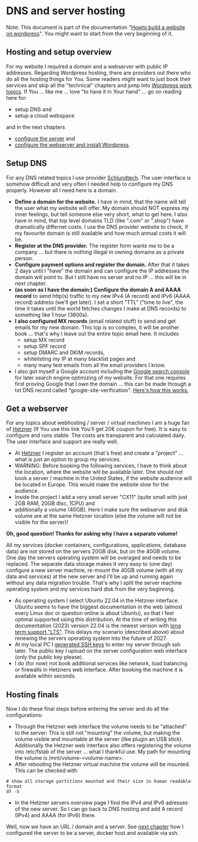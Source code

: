 # DNS and server hosting

Note: This document is part of the documentation "[Howto build a website on wordpress](../README.md)".
You might want to start from the very beginning of it.

## Hosting and setup overview

For my website I required a domain and a webserver with public IP addresses. Regarding Wordpress hosting, there are providers out there who do all the hosting things for You. Some readers might want to just book their services and skip all the "technical" chapters and jump into [Wordpress work topics](./04_wordpress_basic_configuration.md). If You ... like me ... love "to have it in Your hand" ... go on reading here for:

- setup DNS and
- setup a cloud webspace

and in the next chapters

- [configure the server](./02_server_configuration.md) and
- [configure the webserver and install Wordpress](./03_webserver_configuration.md).

## Setup DNS

For any DNS related topics I use provider [Schlundtech](https://cloud.schlundtech.com). The user interface is somehow difficult and very often I needed help to configure my DNS properly. However all I need here is a domain.

- **Define a domain for the website.** I have in mind, that the name will tell the user what my website will offer. My domain should NOT express my inner feelings, but tell someone else very short, what to get here. I also have in mind, that top level domains TLD (like ".com" or ".shop") have dramatically differnet costs. I use the DNS provider website to check, if my favourite domain is still available and how much annual costs it will be.
- **Register at the DNS provider.** The register form wants me to be a company ... but there is nothing illegal in owning domains as a private person.
- **Configure payment options and register the domain.** After that it takes 2 days until I "have" the domain and can configure the IP addresses the domain will point to. But I still have no server and no IP ... this will be in next chapter.
- **(as soon as I have the domain:) Configure the domain A and AAAA record** to send http(s) traffic to my new IPv4 (A record) and IPv6 (AAAA record) address (we'll get later). I set a short "TTL" ("time to live", the time it takes until the world fetches changes I make at DNS records) to something like 1 hour (3600s).
- **I also configured MX records** (email related stuff) to send and get emails for my new domain. This top is so complex, it will be another book ... that's why I leave out the entire topic email here. It includes 
	- setup MX record
	- setup SPF record
	- setup DMARC and DKIM records,
	- whitelisting my IP at many blacklist pages and
	- many many test emails from all the email providers I know.
- I also got myself a Google account including the [Google search console](https://search.google.com/u/1/search-console) for later search engine optimizing of my website. For that one requires first proving Google that I own the domain ... this can be made through a txt DNS record called "google-site-verification". [Here's how this works.](https://support.google.com/webmasters/answer/9008080#domain_name_verification&zippy=%2Cdomainnamen-anbieter)

## Get a webserver

For any topics about webhosting / server / virtual machines I am a huge fan of [Hetzner](https://hetzner.cloud/?ref=FKwSTIu2wZ0L) (If You use this link You'll get 20€ coupon for free). It is easy to configure and runs stable. The costs are transparent and calculated daily. The user interface and support are really well.

- At [Hetzner](https://hetzner.cloud/?ref=FKwSTIu2wZ0L) I register an account (that's free) and create a "project" ... what is just an option to group my services.
- WARNING: Before booking the following services, I have to think about the location, where the website will be available later. One should not book a server / machine in the United States, if the website audience will be located in Europe. This would make the website slow for the audience.
- Inside the project I add a very small server "CX11" (quite small with just 2GB RAM, 20GB disc, 1CPU) and 
- additionally a volume (40GB). Here I make sure the webserver and disk volume are at the same Hetzner location (else the volume will not be visible for the server)!

**Oh, good question! Thanks for asking why I have a separate volume!**

All my services (docker containers, configurations, applications, database data) are not stored on the servers 20GB disk, but on the 40GB volume. One day the servers operating system will be overaged and needs to be replaced. The separate data storage makes it very easy to (one day) configure a new server machine, re-mount the 40GB volume (with all my data and services) at the new server and I'll be up and running again without any data migration trouble. That's why I split the server machine operating system and my services hard disk from the very beginning.

- As operating system I select Ubuntu 22.04 in the Hetzner interface. Ubuntu seems to have the biggest documentation in the web (almost every Linux doc or question online is about Ubuntu), so that I feel optimal supported using this distribution. At the time of writing this documentation (2023) version 22.04 is the newest version with [long term support "LTS"](https://en.wikipedia.org/wiki/Ubuntu_version_history#Version_timeline). This delays my scenario (described above) about renewing the servers operating system into the future of 2027.
- At my local PC I [generated SSH keys](https://www.heise.de/tipps-tricks/SSH-Key-erstellen-so-geht-s-4400280.html) to enter my server through ssh later. The public key I upload on the server configuration web interface (only the public key please).
- I do (for now) not book additional services like network, load balancing or firewalls in Hetzners web interface. After booking the machine it is available within seconds.

## Hosting finals

Now I do these final steps before entering the server and do all the configurations:

- Through the Hetzner web interface the volume needs to be "attached" to the server: This is still not "mounting" the volume, but making the volume visible and mountable at the server (like plugin an USB stick). Additionally the Hetzner web interface also offers registering the volume into /etc/fstab of the server ... what I thankful use. My path for mounting the volume is /mnt/volume-\<volume-name\>.
- After rebooting the Hetzner virtual machine the volume will be mounted. This can be checked with 
```shell
# show all storage partitions mounted and their size in human readable format
df -h
```
- In the Hetzner servers overview page I find the IPv4 and IPv6 adresses of the new server. So I can go back to DNS hosting and add A record (IPv4) and AAAA (for IPv6) there.

Well, now we have an URL / domain and a server. See [next chapter](./02_server_configuration.md) how I configured the server to be a server, docker host and available via ssh.